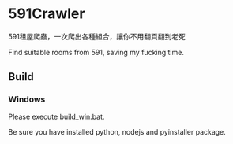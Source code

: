 # 591Crawler

591租屋爬蟲，一次爬出各種組合，讓你不用翻頁翻到老死

Find suitable rooms from 591, saving my fucking time.

## Build
### Windows
Please execute build_win.bat.

Be sure you have installed python, nodejs and pyinstaller package.
